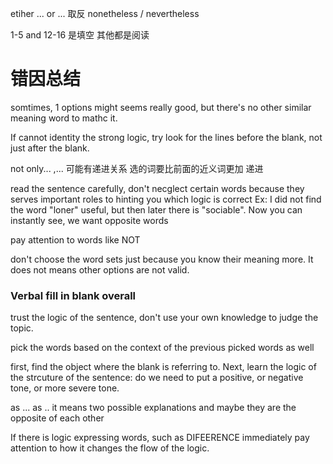 etiher ... or ... 取反
nonetheless / nevertheless

1-5 and 12-16 是填空
其他都是阅读

# 错因总结
somtimes, 1 options might seems really good, but there's no other similar meaning word to mathc it.

If cannot identity the strong logic, try look for the lines before the blank, not just after the blank.

not only... ,... 可能有递进关系
选的词要比前面的近义词更加 递进

read the sentence carefully, don't necglect certain words because they serves important roles to hinting you which logic is correct
Ex: I did not find the word "loner" useful, but then later there is "sociable". Now you can instantly see, we want opposite words

pay attention to words like NOT

don't choose the word sets just because you know their meaning more. It does not means other options are not valid.

### Verbal fill in blank overall

trust the logic of the sentence, don't use your own knowledge to judge the topic.

pick the words based on the context of the previous picked words as well

first, find the object where the blank is referring to. Next, learn the logic of the strcuture of the sentence: do we need to put a positive, or negative tone, or more severe tone.

as ... as .. 
it means two possible explanations and maybe they are the opposite of each other 

If there is logic expressing words, such as DIFEERENCE immediately pay attention to how it changes the flow of the logic.
